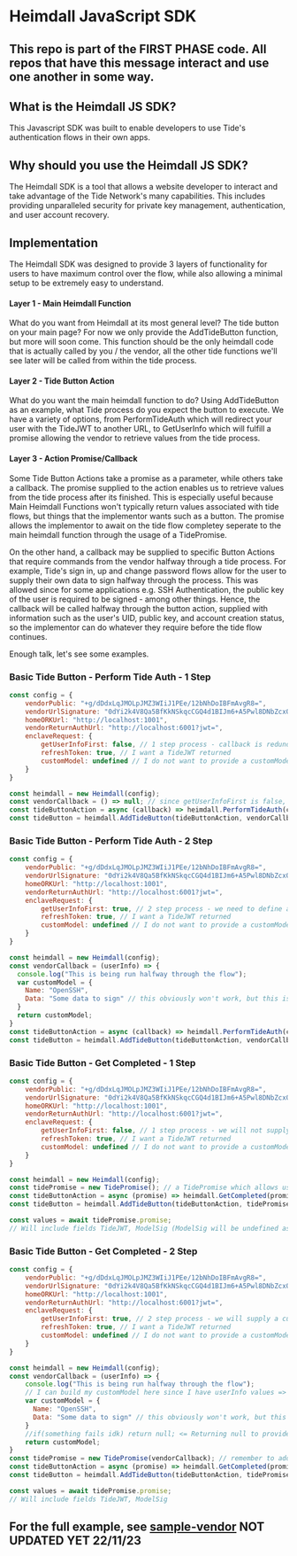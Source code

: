 # Heimdall JavaScript SDK

## This repo is part of the FIRST PHASE code. All repos that have this message interact and use one another in some way.

## What is the Heimdall JS SDK?
This Javascript SDK was built to enable developers to use Tide's authentication flows in their own apps.

## Why should you use the Heimdall JS SDK?
The Heimdall SDK is a tool that allows a website developer to interact and take advantage of the Tide Network's many capabilities. This includes providing unparalleled security for private key management, authentication, and user account recovery.

## Implementation
The Heimdall SDK was designed to provide 3 layers of functionality for users to have maximum control over the flow, while also allowing a minimal setup to be extremely easy to understand.

#### Layer 1 - Main Heimdall Function
What do you want from Heimdall at its most general level? The tide button on your main page? For now we only provide the AddTideButton function, but more will soon come. This function should be the only heimdall code that is actually called by you / the vendor, all the other tide functions we'll see later will be called from within the tide process.
#### Layer 2 - Tide Button Action
What do you want the main heimdall function to do? Using AddTideButton as an example, what Tide process do you expect the button to execute. We have a variety of options, from PerformTideAuth which will redirect your user with the TideJWT to another URL, to GetUserInfo which will fulfill a promise allowing the vendor to retrieve values from the tide process.
#### Layer 3 - Action Promise/Callback
Some Tide Button Actions take a promise as a parameter, while others take a callback. The promise supplied to the action enables us to retrieve values from the tide process after its finished. This is especially useful because Main Heimdall Functions won't typically return values associated with tide flows, but things that the implementor wants such as a button. The promise allows the implementor to await on the tide flow completey seperate to the main heimdall function through the usage of a TidePromise.

On the other hand, a callback may be supplied to specific Button Actions that require commands from the vendor halfway through a tide process. For example, Tide's sign in, up and change password flows allow for the user to supply their own data to sign halfway through the process. This was allowed since for some applications e.g. SSH Authentication, the public key of the user is required to be signed - among other things. Hence, the callback will be called halfway through the button action, supplied with information such as the user's UID, public key, and account creation status, so the implementor can do whatever they require before the tide flow continues.

Enough talk, let's see some examples.
### Basic Tide Button - Perform Tide Auth - 1 Step
```javascript
const config = {
    vendorPublic: "+g/dDdxLqJMOLpJMZ3WIiJ1PEe/12bNhDoIBFmAvgR8=",
    vendorUrlSignature: "0dYi2k4V8Qa5BfKkNSkqcCGQ4d1BIJm6+A5Pwl8DNbZcxQljPnbNk0KG5FTkWjDTbckKHSG7xi1xuzb38uy3Bg==",
    homeORKUrl: "http://localhost:1001",
    vendorReturnAuthUrl: "http://localhost:6001?jwt=",
    enclaveRequest: {
        getUserInfoFirst: false, // 1 step process - callback is redundant
        refreshToken: true, // I want a TideJWT returned
        customModel: undefined // I do not want to provide a customModel
    }
}

const heimdall = new Heimdall(config);
const vendorCallback = () => null; // since getUserInfoFirst is false, a callback should just return null
const tideButtonAction = async (callback) => heimdall.PerformTideAuth(callback); // describe what we want the tide button to do
const tideButton = heimdall.AddTideButton(tideButtonAction, vendorCallback); // returns Tide Button for you to stylise
```
### Basic Tide Button - Perform Tide Auth - 2 Step
```javascript
const config = {
    vendorPublic: "+g/dDdxLqJMOLpJMZ3WIiJ1PEe/12bNhDoIBFmAvgR8=",
    vendorUrlSignature: "0dYi2k4V8Qa5BfKkNSkqcCGQ4d1BIJm6+A5Pwl8DNbZcxQljPnbNk0KG5FTkWjDTbckKHSG7xi1xuzb38uy3Bg==",
    homeORKUrl: "http://localhost:1001",
    vendorReturnAuthUrl: "http://localhost:6001?jwt=",
    enclaveRequest: {
        getUserInfoFirst: true, // 2 step process - we need to define a callback that returns a customModel
        refreshToken: true, // I want a TideJWT returned
        customModel: undefined // I do not want to provide a customModel - yet
    }
}

const heimdall = new Heimdall(config);
const vendorCallback = (userInfo) => {
  console.log("This is being run halfway through the flow");
  var customModel = {
    Name: "OpenSSH",
    Data: "Some data to sign" // this obviously won't work, but this is the format customModel should be e.g. have a Name and Data field
  }
  return customModel;
}
const tideButtonAction = async (callback) => heimdall.PerformTideAuth(callback); // describe what we want the tide button to do
const tideButton = heimdall.AddTideButton(tideButtonAction, vendorCallback); // returns Tide Button for you to stylise
```
### Basic Tide Button - Get Completed - 1 Step
```javascript
const config = {
    vendorPublic: "+g/dDdxLqJMOLpJMZ3WIiJ1PEe/12bNhDoIBFmAvgR8=",
    vendorUrlSignature: "0dYi2k4V8Qa5BfKkNSkqcCGQ4d1BIJm6+A5Pwl8DNbZcxQljPnbNk0KG5FTkWjDTbckKHSG7xi1xuzb38uy3Bg==",
    homeORKUrl: "http://localhost:1001",
    vendorReturnAuthUrl: "http://localhost:6001?jwt=",
    enclaveRequest: {
        getUserInfoFirst: false, // 1 step process - we will not supply a customModel halfway through the process
        refreshToken: true, // I want a TideJWT returned
        customModel: undefined // I do not want to provide a customModel
    }
}

const heimdall = new Heimdall(config);
const tidePromise = new TidePromise(); // a TidePromise which allows us to get the values from the FULL sign in process
const tideButtonAction = async (promise) => heimdall.GetCompleted(promise); // describe what we want the tide button to do
const tideButton = heimdall.AddTideButton(tideButtonAction, tidePromise); // returns Tide Button for you to stylise

const values = await tidePromise.promise;
// Will include fields TideJWT, ModelSig (ModelSig will be undefined as no model was supplied)
```
### Basic Tide Button - Get Completed - 2 Step
```javascript
const config = {
    vendorPublic: "+g/dDdxLqJMOLpJMZ3WIiJ1PEe/12bNhDoIBFmAvgR8=",
    vendorUrlSignature: "0dYi2k4V8Qa5BfKkNSkqcCGQ4d1BIJm6+A5Pwl8DNbZcxQljPnbNk0KG5FTkWjDTbckKHSG7xi1xuzb38uy3Bg==",
    homeORKUrl: "http://localhost:1001",
    vendorReturnAuthUrl: "http://localhost:6001?jwt=",
    enclaveRequest: {
        getUserInfoFirst: true, // 2 step process - we will supply a customModel halfway through the process through the function "vendorAction"
        refreshToken: true, // I want a TideJWT returned
        customModel: undefined // I do not want to provide a customModel - yet
    }
}

const heimdall = new Heimdall(config);
const vendorCallback = (userInfo) => {
    console.log("This is being run halfway through the flow");
    // I can build my customModel here since I have userInfo values => userInfo.PublicKey, userInfo.UID. userInfo.NewAccount
    var customModel = {
      Name: "OpenSSH",
      Data: "Some data to sign" // this obviously won't work, but this is the format customModel should be e.g. have a Name and Data field
    }
    //if(something fails idk) return null; <= Returning null to provide NO customModel is OK as long as enclaveRequest.refreshToken == true
    return customModel;
}
const tidePromise = new TidePromise(vendorCallback); // remember to add VendorCallBack here into the promise that gets sent to the button action
const tideButtonAction = async (promise) => heimdall.GetCompleted(promise); // describe what we want the tide button to do
const tideButton = heimdall.AddTideButton(tideButtonAction, tidePromise); // returns Tide Button for you to stylise

const values = await tidePromise.promise;
// Will include fields TideJWT, ModelSig
```
## For the full example, see [sample-vendor](https://github.com/tide-foundation/sample-vendor/tree/main) NOT UPDATED YET 22/11/23
